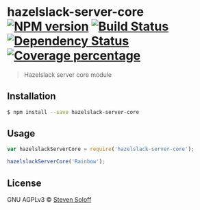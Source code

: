 # hazelslack-server-core [![NPM version][npm-image]][npm-url] [![Build Status][travis-image]][travis-url] [![Dependency Status][daviddm-image]][daviddm-url] [![Coverage percentage][coveralls-image]][coveralls-url]
> Hazelslack server core module

## Installation

```sh
$ npm install --save hazelslack-server-core
```

## Usage

```js
var hazelslackServerCore = require('hazelslack-server-core');

hazelslackServerCore('Rainbow');
```

## License

GNU AGPLv3 © [Steven Soloff](https://github.com/ssoloff)

[npm-image]: https://badge.fury.io/js/hazelslack-server-core.svg
[npm-url]: https://npmjs.org/package/hazelslack-server-core
[travis-image]: https://travis-ci.org/ssoloff/hazelslack-server-core.svg?branch=master
[travis-url]: https://travis-ci.org/ssoloff/hazelslack-server-core
[daviddm-image]: https://david-dm.org/ssoloff/hazelslack-server-core.svg?theme=shields.io
[daviddm-url]: https://david-dm.org/ssoloff/hazelslack-server-core
[coveralls-image]: https://coveralls.io/repos/ssoloff/hazelslack-server-core/badge.svg
[coveralls-url]: https://coveralls.io/r/ssoloff/hazelslack-server-core
